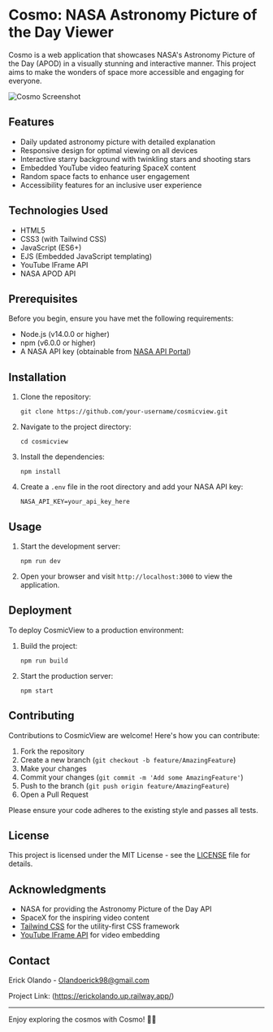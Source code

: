 # Cosmo: NASA Astronomy Picture of the Day Viewer

Cosmo is a web application that showcases NASA's Astronomy Picture of the Day (APOD) in a visually stunning and interactive manner. This project aims to make the wonders of space more accessible and engaging for everyone.

![Cosmo Screenshot](https://placeholder.com/path-to-your-screenshot.png)

## Features

- Daily updated astronomy picture with detailed explanation
- Responsive design for optimal viewing on all devices
- Interactive starry background with twinkling stars and shooting stars
- Embedded YouTube video featuring SpaceX content
- Random space facts to enhance user engagement
- Accessibility features for an inclusive user experience

## Technologies Used

- HTML5
- CSS3 (with Tailwind CSS)
- JavaScript (ES6+)
- EJS (Embedded JavaScript templating)
- YouTube IFrame API
- NASA APOD API

## Prerequisites

Before you begin, ensure you have met the following requirements:

- Node.js (v14.0.0 or higher)
- npm (v6.0.0 or higher)
- A NASA API key (obtainable from [NASA API Portal](https://api.nasa.gov/))

## Installation

1. Clone the repository:
   ```
   git clone https://github.com/your-username/cosmicview.git
   ```

2. Navigate to the project directory:
   ```
   cd cosmicview
   ```

3. Install the dependencies:
   ```
   npm install
   ```

4. Create a `.env` file in the root directory and add your NASA API key:
   ```
   NASA_API_KEY=your_api_key_here
   ```

## Usage

1. Start the development server:
   ```
   npm run dev
   ```

2. Open your browser and visit `http://localhost:3000` to view the application.

## Deployment

To deploy CosmicView to a production environment:

1. Build the project:
   ```
   npm run build
   ```

2. Start the production server:
   ```
   npm start
   ```

## Contributing

Contributions to CosmicView are welcome! Here's how you can contribute:

1. Fork the repository
2. Create a new branch (`git checkout -b feature/AmazingFeature`)
3. Make your changes
4. Commit your changes (`git commit -m 'Add some AmazingFeature'`)
5. Push to the branch (`git push origin feature/AmazingFeature`)
6. Open a Pull Request

Please ensure your code adheres to the existing style and passes all tests.

## License

This project is licensed under the MIT License - see the [LICENSE](LICENSE) file for details.

## Acknowledgments

- NASA for providing the Astronomy Picture of the Day API
- SpaceX for the inspiring video content
- [Tailwind CSS](https://tailwindcss.com/) for the utility-first CSS framework
- [YouTube IFrame API](https://developers.google.com/youtube/iframe_api_reference) for video embedding

## Contact

Erick Olando - Olandoerick98@gmail.com

Project Link: (https://erickolando.up.railway.app/)

---

Enjoy exploring the cosmos with Cosmo! 🚀🌌
